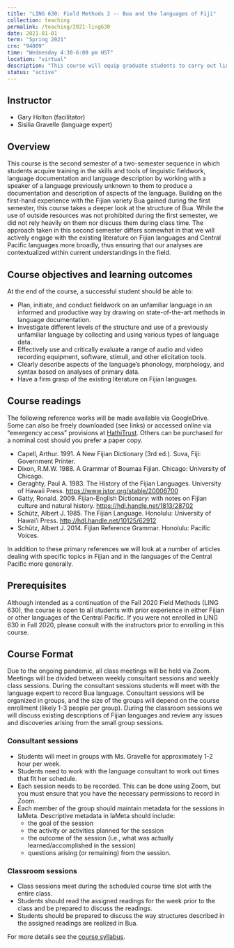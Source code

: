```yaml
---
title: "LING 630: Field Methods 2 -- Bua and the languages of Fiji"
collection: teaching
permalink: /teaching/2021-ling630
date: 2021-01-01
term: "Spring 2021"
crn: "94809"
time: "Wednesday 4:30-6:00 pm HST"
location: "virtual"
description: "This course will equip graduate students to carry out linguistic fieldwork, building on previous documentation and description where available."
status: "active"
---
```


## Instructor

* Gary Holton (facilitator)
* Sisilia Gravelle (language expert)

## Overview

This course is the second semester of a two-semester sequence in which students acquire training in the skills and tools of linguistic fieldwork, language documentation and language description by working with a speaker of a language previously unknown to them to produce a documentation and description of aspects of the language. Building on the first-hand experience with the Fijian variety Bua gained during the first semester, this course takes a deeper look at the structure of Bua. While the use of outside resources was not prohibited during the first semester, we did not rely heavily on them nor discuss them during class time. The approach taken in this second semester differs somewhat in that we will actively engage with the existing literature on Fijian languages and Central Pacific languages more broadly, thus ensuring that our analyses are contextualized within current understandings in the field.    

## Course objectives and learning outcomes

At the end of the course, a successful student should be able to:

* Plan, initiate, and conduct fieldwork on an unfamiliar language in an informed and productive way by drawing on state-of-the-art methods in language documentation.
* Investigate different levels of the structure and use of a previously unfamiliar language by collecting and using various types of language data.
* Effectively use and critically evaluate a range of audio and video recording equipment, software, stimuli, and other elicitation tools.
* Clearly describe aspects of the language’s phonology, morphology, and syntax based on analyses of primary data.
* Have a firm grasp of the existing literature on Fijian languages. 

## Course readings
The following reference works will be made available via GoogleDrive. Some can also be freely downloaded (see links) or accessed online via “emergency access” provisions at [HathiTrust](http://hathitrust.org). Others can be purchased for a nominal cost should you prefer a paper copy. 

* Capell, Arthur. 1991. A New Fijian Dictionary (3rd ed.). Suva, Fiji: Government Printer.
* Dixon, R.M.W. 1988. A Grammar of Boumaa Fijian. Chicago: University of Chicago. 
* Geraghty, Paul A. 1983. The History of the Fijian Languages. University of Hawaii Press. https://www.jstor.org/stable/20006700
* Gatty, Ronald. 2009. Fijian-English Dictionary: with notes on Fijian culture and natural history. https://hdl.handle.net/1813/28702
* Schütz, Albert J. 1985. The Fijian Language. Honolulu: University of Hawai’i Press. http://hdl.handle.net/10125/62912
* Schütz, Albert J. 2014. Fijian Reference Grammar. Honolulu: Pacific Voices.

In addition to these primary references we will look at a number of articles dealing with specific topics in Fijian and in the languages of the Central Pacific more generally. 

## Prerequisites

Although intended as a continuation of the Fall 2020 Field Methods (LING 630), the course is open to all students with prior experience in either Fijian or other languages of the Central Pacific. If you were not enrolled in LING 630 in Fall 2020, please consult with the instructors prior to enrolling in this course. 

## Course Format

Due to the ongoing pandemic, all class meetings will be held via Zoom. Meetings will be divided between weekly consultant sessions and weekly class sessions. During the consultant sessions students will meet with the language expert to record Bua language. Consultant sessions will be organized in groups, and the size of the groups will depend on the course enrollment (likely 1-3 people per group). During the classroom sessions we will discuss existing descriptions of Fijian languages and review any issues and discoveries arising from the small group sessions. 

### Consultant sessions

* Students will meet in groups with Ms. Gravelle for approximately 1-2 hour per week. 
* Students need to work with the language consultant to work out times that fit her schedule. 
* Each session needs to be recorded. This can be done using Zoom, but you must ensure that you have the necessary permissions to record in Zoom. 
* Each member of the group should maintain metadata for the sessions in laMeta. Descriptive metadata in laMeta should include:
  * the goal of the session
  * the activity or activities planned for the session
  * the outcome of the session (i.e., what was actually learned/accomplished in the session)
  * questions arising (or remaining) from the session. 

### Classroom sessions

* Class sessions meet during the scheduled course time slot with the entire class. 
* Students should read the assigned readings for the week prior to the class and be prepared to discuss the readings.
* Students should be prepared to discuss the way structures described in the assigned readings are realized in Bua. 

For more details see the [course syllabus](https://docs.google.com/document/d/1xw_1DTT0CWcAhpJKlw45LnNtWFWPm4x9Iq0koH42e8Q/edit?usp=sharing).



